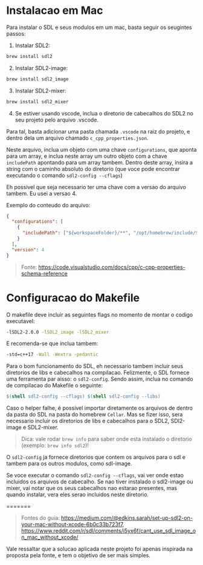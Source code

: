 # Instalacao em Mac

Para instalar o SDL e seus modulos em um mac, basta seguir os seugintes passos:

1. Instalar SDL2:

```bash
brew install sdl2
```

2. Instalar SDL2-image:

```bash
brew install sdl2_image
```

3. Instalar SDL2-mixer:

```bash
brew install sdl2_mixer
```

4. Se estiver usando vscode, inclua o diretorio de cabecalhos do SDL2 no seu projeto pelo arquivo .vscode.

Para tal, basta adicionar uma pasta chamada `.vscode` na raiz do projeto, e dentro dela um arquivo chamado `c_cpp_properties.json`.

Neste arquivo, inclua um objeto com uma chave `configurations`, que aponta para um array, e inclua neste array um outro objeto com a chave `includePath` apontando para um array tambem. Dentro deste array, insira a string com o caminho absoluto do diretorio (que voce pode encontrar executando o comando `sdl2-config --cflags`)

Eh possivel que seja necessario ter uma chave com a versao do arquivo tambem. Eu usei a versao 4.

Exemplo do conteudo do arquivo:

```json
{
  "configurations": [
    {
      "includePath": ["${workspaceFolder}/**", "/opt/homebrew/include/SDL2"]
    }
  ],
  "version": 4
}
```

> Fonte: https://code.visualstudio.com/docs/cpp/c-cpp-properties-schema-reference

# Configuracao do Makefile

O makefile deve incluir as seguintes flags no momento de montar o codigo executavel:

```bash
-lSDL2-2.0.0 -lSDL2_image -lSDL2_mixer
```

E recomenda-se que inclua tambem:

```bash
-std=c++17 -Wall -Wextra -pedantic
```

Para o bom funcionamento do SDL, eh necessario tambem incluir seus diretorios de libs e cabecalhos na compilacao. Felizmente, o SDL fornece uma ferramenta par aisso: o `sdl2-config`. Sendo assim, inclua no comando de compilacao do Makefile o seguinte:

```Makefile
$(shell sdl2-config --cflags) $(shell sdl2-config --libs)
```

Caso o helper falhe, é possível importar diretamente os arquivos de dentro da pasta do SDL na pasta do homebrew `Cellar`. Mas se fizer isso, sera necessario incluir os diretorios de libs e cabecalhos para o SDL2, SDl2-image e SDL2-mixer.

> Dica: vale rodar `brew info` para saber onde esta instalado o diretorio (exemplo: `brew info sdl2`)!

O `sdl2-config` ja fornece diretorios que contem os arquivos para o sdl e tambem para os outros modulos, como sdl-image.

Se voce executar o comando `sdl2-config --cflags`, vai ver onde estao incluidos os arquivos de cabecalho. Se nao tiver instalado o sdl2-image ou mixer, vai notar que os seus cabecalhos nao estarao presentes, mas quando instalar, vera eles serao incluidos neste diretorio.

=======

> Fontes do guia: https://medium.com/@edkins.sarah/set-up-sdl2-on-your-mac-without-xcode-6b0c33b723f7, https://www.reddit.com/r/sdl/comments/i5yx6f/cant_use_sdl_image_on_mac_without_xcode/

Vale ressaltar que a solucao aplicada neste projeto foi apenas inspirada na proposta pela fonte, e tem o objetivo de ser mais simples.

